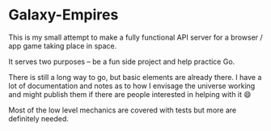 # Galaxy-Empires
This is my small attempt to make a fully functional API server for a browser / app game taking place in space. 

It serves two purposes – be a fun side project and help practice Go.

There is still a long way to go, but basic elements are already there. I have a lot of documentation and notes as to how I envisage the universe working and might publish them if there are people interested in helping with it :smile:

Most of the low level mechanics are covered with tests but more are definitely needed.
